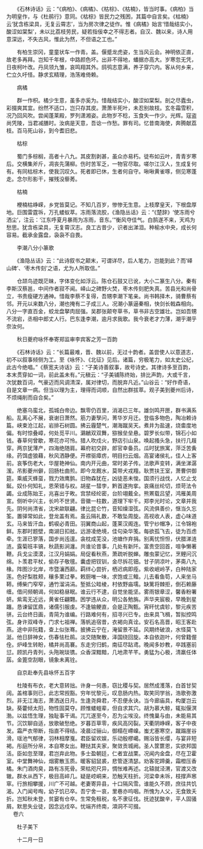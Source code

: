 <!-- { "loadSidebar": true } -->
　　《石林诗话》云：“《病柏》、《病橘》、《枯棕》、《枯楠》，皆当时事。《病柏》当为明皇作，与《杜鹃行》意同。《枯棕》皆民力之残困，其篇中自言矣。《枯楠》云‘犹含栋梁具，无复云霄志’，当为房次律之徒作。惟《病橘》始言‘惜哉结实小，酸涩如棠梨’，未以比荔枝劳民，疑若指佞幸之不得志者。自汉、魏以来，诗人用意深远，不失古风，惟此为然，不但语之工也。”

　　有柏生崇冈，童童状车一作青。盖。偃蹙龙虎姿，生当风云会。神明依正直，故老多再拜。岂知千年根，中路颜色坏。出非不得地，蟠据亦高大。岁寒忽无凭，日夜柯叶改。丹凤领九雏，哀鸣翔其外。鸱鸮志意满，养子穿穴内。客从何乡来，伫立久吁怪。静求玄精理，浩荡难倚赖。

　　病橘

　　群一作枳。橘少生意，虽多亦奚为。惜哉结实小，酸涩如棠梨。剖之尽蠹虫，彩掇爽其宜。纷然不适口，岂只存其皮。萧萧半死叶，未忍别故枝。玄冬霜雪积，况乃回风吹。尝闻蓬莱殿，罗列潇湘姿。此物岁不稔，玉食失一作少。光辉。寇盗尚凭陵，当君减膳时。汝病是天意，吾谂一作愁。罪有司。忆昔南海使，奔腾献荔枝。百马死山谷，到今耆旧悲。

　　枯棕

　　蜀门多棕榈，高者十八九。其皮割剥甚，虽众亦易朽。徒布如云叶，青青岁寒后。交横集斧斤，凋丧先蒲柳。伤时苦军乏，一物官尽取。嗟尔江汉人，生成复何有。有同枯棕木，使我沉叹久。死者即已休，生者何自守。啾啾黄雀啄，侧见寒蓬走。念尔形影干，摧残没藜莠。

　　枯楠

　　楩楠枯峥嵘，乡党皆莫记。不知几百岁，惨惨无生意。上枝摩皇天，下根盘厚地。巨围雷霆坼，万孔蝼蚁萃。冻雨落流胶，《渔隐丛话》云：“《楚辞》‘使冻雨兮洒尘’，注云：‘江东呼夏月暴雨为冻雨，音东。’”衡风夺佳气。白鹄遂不来，天鸡为愁思。犹含栋梁具，无复霄汉志。良工古昔少，识者出涕泪。种榆水中央，成长何容易。截承金露盘，袅袅不自畏。

　　李潮八分小篆歌

　　《渔隐丛话》云：“此诗叙书之颠末，可谓详尽，后人笔力，岂能到此？而‘峄山碑’、‘枣木传刻’之语，尤为人所取信。”

　　仓颉鸟迹既茫昧，字体变化如浮云。陈仓石鼓又已讹，大小二篆生八分。秦有李斯汉蔡邕，中间作者寂不闻。峄山之碑野火焚，枣木传刻肥失真。苦县光和尚骨立，书贵瘦硬方通神。惜哉李蔡不复得，吾甥李潮下笔亲。尚书韩择木，骑曹蔡有邻。开元以来数八分，潮也掩有二子成三人。况潮小篆逼秦相，快剑长戟森相向。八分一字直百金，蛟龙盘拏肉屈强。吴郡张颠夸草书，草书非古空雄壮。岂如吾甥不流宕，丞相中郎丈人行。巴东逢李潮，逾月求我歌。我今衰老才力薄，潮乎潮乎奈汝何。

　　秋日夔府咏怀奉寄郑监审李宾客之芳一百韵

　　《石林诗话》云：“长篇最难，晋、魏以前，无过十韵者。盖尝使人以意道志，初不以叙事倾侧为工。至《咏怀》、《北征》见后。诸篇，穷极笔力，如太史公纪，此古今绝唱。”《蔡宽夫诗话》云：“子美诗善叙事，故号诗史。其律诗多至百韵，本末贯穿如一词，前此盖未有。”元稹云：“子美铺陈终始，排比声韵，大或千言，次犹数百词，气豪迈而风调清深，属对律切，而脱弃凡近。”山谷云：“好作奇语，自是文章一病。但当以理为主，理得而词顺，自然出群拔萃。观子美到夔州后诗，不烦绳削而自合矣。”

　　绝塞乌蛮北，孤城白帝边。飘零仍百里，消渴已三年。雄剑鸣开匣，群书满系船。乱离心不展，衰谢日萧然。筋力妻孥问，菁华岁月迁。登临多物色，陶冶赖诗篇。峡束沧江起，岩排石树圆。拂云霾楚气，潮海蹴吴天。煮井为盐速，烧畬度地偏。有时惊叠嶂，何处觅平川。鸂鶒双双舞，猕猴垒垒悬。碧罗长似带，锦石小如钱。春草何曾歇，寒花亦可怜。猎人吹戍火，野店引山泉。唤起搔头急，扶行几屐穿。两京犹薄产，四海绝随肩。幕府初交辟，郎官幸备员。瓜时犹旅寓，萍泛苦夤缘。药饵虚狼藉，秋风洒静便。开襟驱瘴疠，明目扫云烟。高宴诸侯礼，佳人上客前。哀筝伤老大，华屋艳神仙。南内开元曲，常时弟子传。法歌声变转，满坐涕潺湲。吊影夔州僻，回肠杜曲煎。即今龙厩水，莫带犬戎羶。耿贾扶王室，萧曹供御筵。乘威灭蜂虿，戮力效鹰鹯。旧物森犹在，凶徒恶未悛。国须行战伐，人忆止戈鋋。奴仆何知礼，恩荣错与权。胡星一彗孛，黔首遂拘挛。哀痛丝纶切，烦苛法令蠲。业成陈始王，兆喜出于畋。宫禁经纶密，台阶翊戴全。熊罴载吕望，鸿雁美周宣。侧听中兴主，长吟不世贤。音徽一柱数，道理下牢千。郑李光时论，文章并我先。阴何尚清省，沈宋歘联翩。律比昆仑竹，音知燥湿弦。风流俱善价，惬当久忘筌。置驿常如此，登龙盖有焉。虽云隔礼数，不敢坠周旋。高视收人表，虚心味道玄。马来皆汗血，鹤唳必青田。羽翼商山起，蓬莱汉阁连。管宁纱帽净，江令锦袍鲜。东郡时题壁，南湖日扣舷。远游凌绝境，佳句染华笺。每欲孤飞去，徒为百虑牵。生涯已寥落，国步尚迍邅。衾枕成芜没，池塘作弃捐。别离忧怛怛，伏腊涕涟涟。露菊班丰镐，秋蔬影涧瀍。共谁论昔事，几处有新阡。富贵空回首，喧争懒著鞭。兵戈尘漠漠，江汉月娟娟。局促看秋燕，萧疏听脱蝉。雕虫蒙记忆，烹鲤问沉绵。卜羡君平杖，偷存子敬氊。囊虚把钗钏，金尽拆花钿。甘子阴凉叶，茅斋八九椽。阵图沙北岸，市暨瀼西巅。羁绊心尝折，栖迟病即痊。紫收岷岭芓，白种陆家莲。色好梨胜颊，穰多栗过拳。敕厨唯一味，求饱或三鳣。儿去看鱼笱，人来坐马鞯。缚柴门窄窄，通竹溜涓涓。堑抵公畦棱，村依野庙壖。缺篱将棘拒，倒石赖藤缠。借问频朝谒，何如稳昼眠。谁云行不逮，自觉坐能坚。雾雨银章涩，馨香粉署妍。紫鸾无近远，黄雀任翩翾。困学违从众，明公各勉旃。声华夹宸极，早晚到星躔。恳谏留匡鼎，诸儒引服虔。不逢输鲠直，会是正陶甄。宵旰忧虞轸，黎元疾苦骈。云台终日画，青简为谁编。行路难何有，招寻兴已专。由来具飞楫，暂拟控鸣弦。身许双峰寺，门求七祖禅。落帆追宿昔，衣褐向真诠。安石名高晋，昭王客赴燕。途中非阮籍，查上似张骞。披拂云宁在，淹留景不延。风期终破浪，水怪莫飞涎。他日辞神女，伤春怯杜鹃。淡交随聚散，泽国绕回旋。本自依迦叶，何曾籍偓佺。炉峰生转盼，橘井尚高褰。东走穷归鹤，南征尽跕鸢。晚闻多妙教，卒践塞前愆。顾凯丹青列，头陁琬琰镌。众香深黯黯，几地肃芊芊。勇猛为心极，清羸任体孱。金篦空刮眼，镜象未离铨。

　　自京赴奉先县咏怀五百字

　　杜陵有布衣，老大意转拙。许身一何愚，窃比稷与契。居然成濩落，白首甘契阔。盖棺事则已，此志常觊豁。穷年忧黎元，叹息肠内热。取笑同学翁，浩歌弥激烈。非无江海志，萧洒送日月。生逢尧舜君，不忍便永诀。当今廊庙具，构厦岂云缺。葵藿倾太阳，物性固莫夺。顾惟蝼螘辈，但自求其穴。胡为慕大鲸，辄拟偃溟渤。以兹悟生理，独耻事干谒。兀兀遂至今，忍为尘埃没。终愧巢与由，未能易其节。沉饮聊自适，放歌破愁绝。岁暮百草零，疾风高冈裂。天衢阴峥嵘，客子中夜发。霜严衣带断，指直不得结。凌晨过骊山，御榻在嵽嵲。蚩尤塞寒空，蹴蹋崖谷滑。瑶池气郁律，羽林相摩戛。君臣留欢娱，乐动殷樛嶱。赐浴皆长缨，与宴非短褐。彤庭所分帛，本自寒女出。鞭挞其夫家，聚敛贡城阙。圣人筐篚恩，实欲邦国活。臣如忽至理，君岂弃此物。多士盈朝廷，仁者宜战栗。况闻内金盘，尽在卫霍室。中堂舞神仙，烟雾散玉质。暖客貂鼠裘，悲管逐清瑟。劝客驼蹄羹，霜橙压香橘。朱门酒肉臭，路有冻死骨。荣枯咫尺异，惆怅难再述。北辕就泾渭，官渡又改辙。群水从西下，极目高崪几。疑是崆峒来，恐触天柱折。河梁幸未坼，枝撑声窸窣。行旅相攀援，川广不可越。老妻寄异县，十口隔风雪。谁能久不顾，庶往共饥渴。入门闻号啕，幼子饥已卒。吾宁舍一哀，里巷亦呜咽。所愧为人父，无食致夭折。岂知秋未登，贫窭有仓卒。生常免租税，名不隶征伐。抚迹犹酸辛，平人固骚屑。默思失业徒，因念远戍卒。忧端齐终南，澒洞不可掇。  
　 
卷六

　　杜子美下

　　十二月一日

